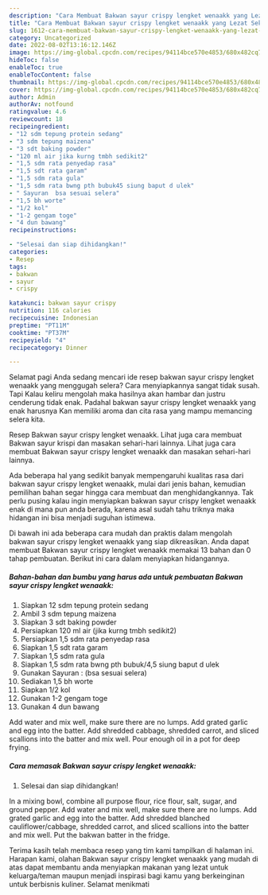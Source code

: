 ```yaml
---
description: "Cara Membuat Bakwan sayur crispy lengket wenaakk yang Lezat Sekali"
title: "Cara Membuat Bakwan sayur crispy lengket wenaakk yang Lezat Sekali"
slug: 1612-cara-membuat-bakwan-sayur-crispy-lengket-wenaakk-yang-lezat-sekali
category: Uncategorized
date: 2022-08-02T13:16:12.146Z
image: https://img-global.cpcdn.com/recipes/94114bce570e4853/680x482cq70/bakwan-sayur-crispy-lengket-wenaakk-foto-resep-utama.jpg
hideToc: false
enableToc: true
enableTocContent: false
thumbnail: https://img-global.cpcdn.com/recipes/94114bce570e4853/680x482cq70/bakwan-sayur-crispy-lengket-wenaakk-foto-resep-utama.jpg
cover: https://img-global.cpcdn.com/recipes/94114bce570e4853/680x482cq70/bakwan-sayur-crispy-lengket-wenaakk-foto-resep-utama.jpg
author: Admin
authorAv: notfound
ratingvalue: 4.6
reviewcount: 18
recipeingredient:
- "12 sdm tepung protein sedang"
- "3 sdm tepung maizena"
- "3 sdt baking powder"
- "120 ml air jika kurng tmbh sedikit2"
- "1,5 sdm rata penyedap rasa"
- "1,5 sdt rata garam"
- "1,5 sdm rata gula"
- "1,5 sdm rata bwng pth bubuk45 siung baput d ulek"
- " Sayuran  bsa sesuai selera"
- "1,5 bh worte"
- "1/2 kol"
- "1-2 gengam toge"
- "4 dun bawang"
recipeinstructions:

- "Selesai dan siap dihidangkan!"
categories:
- Resep
tags:
- bakwan
- sayur
- crispy

katakunci: bakwan sayur crispy 
nutrition: 116 calories
recipecuisine: Indonesian
preptime: "PT11M"
cooktime: "PT37M"
recipeyield: "4"
recipecategory: Dinner

---
```



Selamat pagi Anda sedang mencari ide resep bakwan sayur crispy lengket wenaakk yang menggugah selera? Cara menyiapkannya sangat tidak susah. Tapi Kalau keliru mengolah maka hasilnya akan hambar dan justru cenderung tidak enak. Padahal bakwan sayur crispy lengket wenaakk yang enak harusnya Kan memiliki aroma dan cita rasa yang mampu memancing selera kita.


Resep Bakwan sayur crispy lengket wenaakk. Lihat juga cara membuat Bakwan sayur krispi dan masakan sehari-hari lainnya. Lihat juga cara membuat Bakwan sayur crispy lengket wenaakk dan masakan sehari-hari lainnya.

Ada beberapa hal yang sedikit banyak mempengaruhi kualitas rasa dari bakwan sayur crispy lengket wenaakk, mulai dari jenis bahan, kemudian pemilihan bahan segar hingga cara membuat dan menghidangkannya. Tak perlu pusing kalau ingin menyiapkan bakwan sayur crispy lengket wenaakk enak di mana pun anda berada, karena asal sudah tahu triknya maka hidangan ini bisa menjadi suguhan istimewa.


Di bawah ini ada beberapa cara mudah dan praktis dalam mengolah bakwan sayur crispy lengket wenaakk yang siap dikreasikan. Anda dapat membuat Bakwan sayur crispy lengket wenaakk memakai 13 bahan dan 0 tahap pembuatan. Berikut ini cara dalam menyiapkan hidangannya.

<!--inarticleads1-->

##### Bahan-bahan dan bumbu yang harus ada untuk pembuatan Bakwan sayur crispy lengket wenaakk:

1. Siapkan 12 sdm tepung protein sedang
1. Ambil 3 sdm tepung maizena
1. Siapkan 3 sdt baking powder
1. Persiapkan 120 ml air (jika kurng tmbh sedikit2)
1. Persiapkan 1,5 sdm rata penyedap rasa
1. Siapkan 1,5 sdt rata garam
1. Siapkan 1,5 sdm rata gula
1. Siapkan 1,5 sdm rata bwng pth bubuk/4,5 siung baput d ulek
1. Gunakan  Sayuran : (bsa sesuai selera)
1. Sediakan 1,5 bh worte
1. Siapkan 1/2 kol
1. Gunakan 1-2 gengam toge
1. Gunakan 4 dun bawang


Add water and mix well, make sure there are no lumps. Add grated garlic and egg into the batter. Add shredded cabbage, shredded carrot, and sliced scallions into the batter and mix well. Pour enough oil in a pot for deep frying. 

<!--inarticleads2-->

##### Cara memasak Bakwan sayur crispy lengket wenaakk:


1. Selesai dan siap dihidangkan!

In a mixing bowl, combine all purpose flour, rice flour, salt, sugar, and ground pepper. Add water and mix well, make sure there are no lumps. Add grated garlic and egg into the batter. Add shredded blanched cauliflower/cabbage, shredded carrot, and sliced scallions into the batter and mix well. Put the bakwan batter in the fridge. 

Terima kasih telah membaca resep yang tim kami tampilkan di halaman ini. Harapan kami, olahan Bakwan sayur crispy lengket wenaakk yang mudah di atas dapat membantu anda menyiapkan makanan yang lezat untuk keluarga/teman maupun menjadi inspirasi bagi kamu yang berkeinginan untuk berbisnis kuliner. Selamat menikmati
